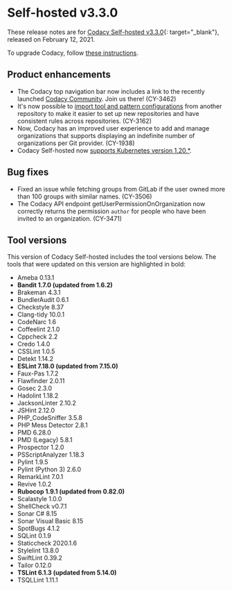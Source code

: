 # Self-hosted v3.3.0

These release notes are for [Codacy Self-hosted v3.3.0](https://github.com/codacy/chart/releases/tag/3.3.0){: target="_blank"}, released on February 12, 2021.

To upgrade Codacy, follow [these instructions](../../chart/maintenance/upgrade.md).

## Product enhancements

-   The Codacy top navigation bar now includes a link to the recently launched [Codacy Community](https://community.codacy.com/). Join us there! (CY-3462)
-   It's now possible to [import tool and pattern configurations](../../repositories-configure/code-patterns.md#import-patterns) from another repository to make it easier to set up new repositories and have consistent rules across repositories. (CY-3162)
-   Now, Codacy has an improved user experience to add and manage organizations that supports displaying an indefinite number of organizations per Git provider. (CY-1938)
-   Codacy Self-hosted now [supports Kubernetes version 1.20.\*](../../chart/requirements.md#kubernetes-or-microk8s-cluster-setup).

## Bug fixes

-   Fixed an issue while fetching groups from GitLab if the user owned more than 100 groups with similar names. (CY-3506)
-   The Codacy API endpoint getUserPermissionOnOrganization now correctly returns the permission `author` for people who have been invited to an organization. (CY-3471)

## Tool versions

This version of Codacy Self-hosted includes the tool versions below. The tools that were updated on this version are highlighted in bold:

-   Ameba 0.13.1
-   **Bandit 1.7.0 (updated from 1.6.2)**
-   Brakeman 4.3.1
-   BundlerAudit 0.6.1
-   Checkstyle 8.37
-   Clang-tidy 10.0.1
-   CodeNarc 1.6
-   Coffeelint 2.1.0
-   Cppcheck 2.2
-   Credo 1.4.0
-   CSSLint 1.0.5
-   Detekt 1.14.2
-   **ESLint 7.18.0 (updated from 7.15.0)**
-   Faux-Pas 1.7.2
-   Flawfinder 2.0.11
-   Gosec 2.3.0
-   Hadolint 1.18.2
-   JacksonLinter 2.10.2
-   JSHint 2.12.0
-   PHP_CodeSniffer 3.5.8
-   PHP Mess Detector 2.8.1
-   PMD 6.28.0
-   PMD (Legacy) 5.8.1
-   Prospector 1.2.0
-   PSScriptAnalyzer 1.18.3
-   Pylint 1.9.5
-   Pylint (Python 3) 2.6.0
-   RemarkLint 7.0.1
-   Revive 1.0.2
-   **Rubocop 1.9.1 (updated from 0.82.0)**
-   Scalastyle 1.0.0
-   ShellCheck v0.7.1
-   Sonar C# 8.15
-   Sonar Visual Basic 8.15
-   SpotBugs 4.1.2
-   SQLint 0.1.9
-   Staticcheck 2020.1.6
-   Stylelint 13.8.0
-   SwiftLint 0.39.2
-   Tailor 0.12.0
-   **TSLint 6.1.3 (updated from 5.14.0)**
-   TSQLLint 1.11.1
